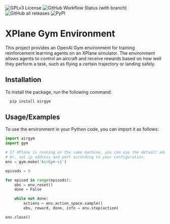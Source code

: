 ![GPLv3 License](https://img.shields.io/badge/License-GPL%20v3-yellow.svg)
![GitHub Workflow Status (with branch)](https://img.shields.io/github/actions/workflow/status/zacjiker/airgym/build.yml)
![GitHub all releases](https://img.shields.io/github/downloads/zacjiker/airgym/total)
![PyPI](https://img.shields.io/pypi/v/airgym)

# XPlane Gym Environment

This project provides an OpenAI Gym environment for training reinforcement learning agents on an XPlane simulator. The environment allows agents to control an aircraft and receive rewards based on how well they perform a task, such as flying a certain trajectory or landing safely.

## Installation

To install the package, run the following command:

```bash
  pip install airgym
```
    
## Usage/Examples

To use the environment in your Python code, you can import it as follows:

```python
import airgym
import gym

# If XPlane is running on the same machine, you can use the default address and port. 
# Or, set ip address and port according to your configuration.
env = gym.make('AirGym-v1')

episods = 0

for episod in range(episods):
    obs = env.reset()
    done = False

    while not done:
        actions = env.action_space.sample()
        obs, reward, done, info = env.step(action)

env.close()
```
